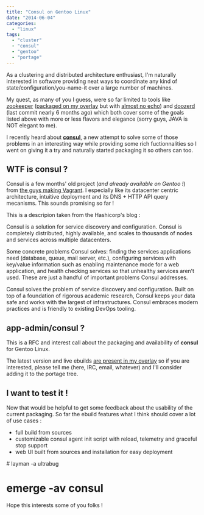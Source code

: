 ```yaml
---
title: "Consul on Gentoo Linux"
date: "2014-06-04"
categories: 
  - "linux"
tags: 
  - "cluster"
  - "consul"
  - "gentoo"
  - "portage"
---
```


As a clustering and distributed architecture enthusiast, I'm naturally interested in software providing neat ways to coordinate any kind of state/configuration/you-name-it over a large number of machines.

My quest, as many of you I guess, were so far limited to tools like [zookeeper](http://zookeeper.apache.org/) ([packaged on my overlay](http://git.overlays.gentoo.org/gitweb/?p=dev/ultrabug.git;a=tree;f=sys-cluster/zookeeper) but with [almost no echo](https://bugs.gentoo.org/show_bug.cgi?id=318029)) and [doozerd](https://github.com/ha/doozerd) (last commit nearly 6 months ago) which both cover some of the goals listed above with more or less flavors and elegance (sorry guys, JAVA is NOT elegant to me).

I recently heard about **[consul](http://www.consul.io)**, a new attempt to solve some of those problems in an interesting way while providing some rich fuctionnalities so I went on giving it a try and naturally started packaging it so others can too.

## WTF is consul ?

Consul is a few months' old project (_and already available on Gentoo !_) from [the guys making Vagrant](http://www.hashicorp.com/). I especially like its datacenter centric architecture, intuitive deployment and its DNS + HTTP API query mecanisms. This sounds promising so far !

This is a descripion taken from the Hashicorp's blog :

Consul is a solution for service discovery and configuration. Consul is completely distributed, highly available, and scales to thousands of nodes and services across multiple datacenters.

Some concrete problems Consul solves: finding the services applications need (database, queue, mail server, etc.), configuring services with key/value information such as enabling maintenance mode for a web application, and health checking services so that unhealthy services aren’t used. These are just a handful of important problems Consul addresses.

Consul solves the problem of service discovery and configuration. Built on top of a foundation of rigorous academic research, Consul keeps your data safe and works with the largest of infrastructures. Consul embraces modern practices and is friendly to existing DevOps tooling.

## app-admin/consul ?

This is a RFC and interest call about the packaging and availability of **consul** for Gentoo Linux.

The latest version and live ebuilds [are present in my overlay](http://git.overlays.gentoo.org/gitweb/?p=dev/ultrabug.git;a=tree;f=app-admin/consul) so if you are interested, please tell me (here, IRC, email, whatever) and I'll consider adding it to the portage tree.

## I want to test it !

Now that would be helpful to get some feedback about the usability of the current packaging. So far the ebuild features what I think should cover a lot of use cases :

- full build from sources
- customizable consul agent init script with reload, telemetry and graceful stop support
- web UI built from sources and installation for easy deployment

\# layman -a ultrabug
# emerge -av consul

Hope this interests some of you folks !
